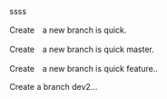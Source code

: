 ssss

Create　a new branch is quick.

Create　a new branch is quick master.

Create　a new branch is quick feature..


Create a branch dev2...


